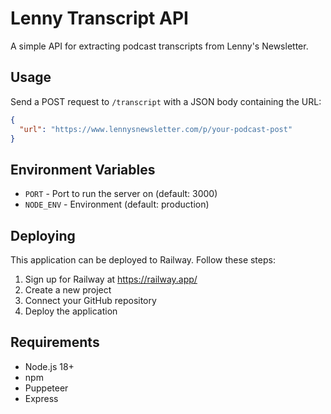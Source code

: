 # Lenny Transcript API

A simple API for extracting podcast transcripts from Lenny's Newsletter.

## Usage

Send a POST request to `/transcript` with a JSON body containing the URL:

```json
{
  "url": "https://www.lennysnewsletter.com/p/your-podcast-post"
}
```

## Environment Variables

- `PORT` - Port to run the server on (default: 3000)
- `NODE_ENV` - Environment (default: production)

## Deploying

This application can be deployed to Railway. Follow these steps:

1. Sign up for Railway at https://railway.app/
2. Create a new project
3. Connect your GitHub repository
4. Deploy the application

## Requirements

- Node.js 18+
- npm
- Puppeteer
- Express
